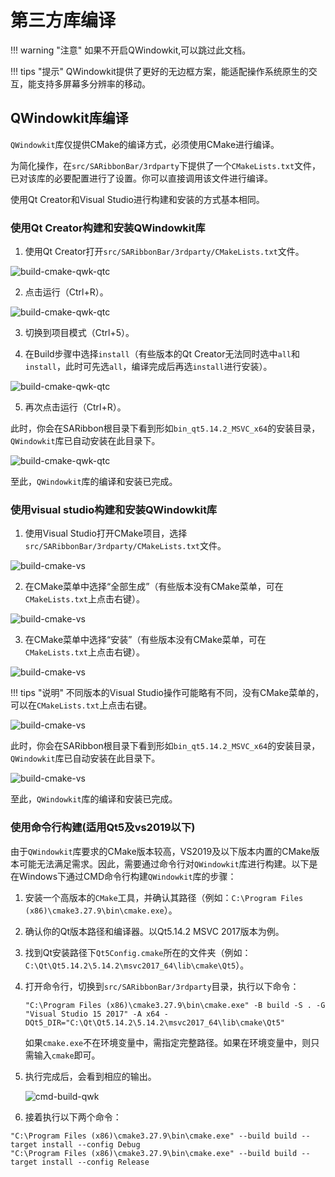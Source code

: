 # 第三方库编译

!!! warning "注意"
    如果不开启QWindowkit,可以跳过此文档。

!!! tips "提示"
    QWindowkit提供了更好的无边框方案，能适配操作系统原生的交互，能支持多屏幕多分辨率的移动。


## QWindowkit库编译

`QWindowkit`库仅提供CMake的编译方式，必须使用CMake进行编译。

为简化操作，在`src/SARibbonBar/3rdparty`下提供了一个`CMakeLists.txt`文件，已对该库的必要配置进行了设置。你可以直接调用该文件进行编译。

使用Qt Creator和Visual Studio进行构建和安装的方式基本相同。

### 使用Qt Creator构建和安装QWindowkit库

1. 使用Qt Creator打开`src/SARibbonBar/3rdparty/CMakeLists.txt`文件。

![build-cmake-qwk-qtc](../../assets/pic/build-cmake-qwk-qtc-01.png)

2. 点击运行（Ctrl+R）。

![build-cmake-qwk-qtc](../../assets/pic/build-cmake-qwk-qtc-02.png)

3. 切换到项目模式（Ctrl+5）。

4. 在Build步骤中选择`install`（有些版本的Qt Creator无法同时选中`all`和`install`，此时可先选`all`，编译完成后再选`install`进行安装）。

![build-cmake-qwk-qtc](../../assets/pic/build-cmake-qwk-qtc-03.png)

5. 再次点击运行（Ctrl+R）。

此时，你会在SARibbon根目录下看到形如`bin_qt5.14.2_MSVC_x64`的安装目录，`QWindowkit`库已自动安装在此目录下。

![build-cmake-qwk-qtc](../../assets/pic/build-cmake-qwk-qtc-04.png)

至此，`QWindowkit`库的编译和安装已完成。

### 使用visual studio构建和安装QWindowkit库

1. 使用Visual Studio打开CMake项目，选择`src/SARibbonBar/3rdparty/CMakeLists.txt`文件。

![build-cmake-vs](../../assets/pic/build-cmake-vs-01.png)

2. 在CMake菜单中选择“全部生成”（有些版本没有CMake菜单，可在`CMakeLists.txt`上点击右键）。

![build-cmake-vs](../../assets/pic/build-cmake-vs-03.png)

3. 在CMake菜单中选择“安装”（有些版本没有CMake菜单，可在`CMakeLists.txt`上点击右键）。

![build-cmake-vs](../../assets/pic/build-cmake-vs-04.png)

!!! tips "说明"
    不同版本的Visual Studio操作可能略有不同，没有CMake菜单的，可以在`CMakeLists.txt`上点击右键。

![build-cmake-vs](../../assets/pic/build-cmake-vs-04-other.png)

此时，你会在SARibbon根目录下看到形如`bin_qt5.14.2_MSVC_x64`的安装目录，`QWindowkit`库已自动安装在此目录下。

![build-cmake-vs](../../assets/pic/build-cmake-qwk-qtc-04.png)

至此，`QWindowkit`库的编译和安装已完成。

### 使用命令行构建(适用Qt5及vs2019以下)

由于`QWindowkit`库要求的CMake版本较高，VS2019及以下版本内置的CMake版本可能无法满足需求。因此，需要通过命令行对`QWindowkit`库进行构建。以下是在Windows下通过CMD命令行构建`QWindowkit`库的步骤：

1. 安装一个高版本的`CMake`工具，并确认其路径（例如：`C:\Program Files (x86)\cmake3.27.9\bin\cmake.exe`）。

2. 确认你的Qt版本路径和编译器。以Qt5.14.2 MSVC 2017版本为例。

3. 找到Qt安装路径下`Qt5Config.cmake`所在的文件夹（例如：`C:\Qt\Qt5.14.2\5.14.2\msvc2017_64\lib\cmake\Qt5`）。

4. 打开命令行，切换到`src/SARibbonBar/3rdparty`目录，执行以下命令：

   ```shell
   "C:\Program Files (x86)\cmake3.27.9\bin\cmake.exe" -B build -S . -G "Visual Studio 15 2017" -A x64 -DQt5_DIR="C:\Qt\Qt5.14.2\5.14.2\msvc2017_64\lib\cmake\Qt5"
   ```

   如果`cmake.exe`不在环境变量中，需指定完整路径。如果在环境变量中，则只需输入`cmake`即可。

5. 执行完成后，会看到相应的输出。

   ![cmd-build-qwk](../../assets/pic/cmd-build-qwk.png)

6. 接着执行以下两个命令：

```shell
"C:\Program Files (x86)\cmake3.27.9\bin\cmake.exe" --build build --target install --config Debug
"C:\Program Files (x86)\cmake3.27.9\bin\cmake.exe" --build build --target install --config Release
```
